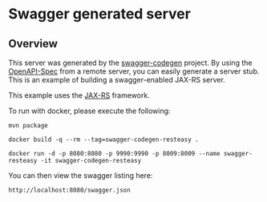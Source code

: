 # Swagger generated server

## Overview
This server was generated by the [swagger-codegen](https://github.com/swagger-api/swagger-codegen) project. By using the 
[OpenAPI-Spec](https://github.com/swagger-api/swagger-core/wiki) from a remote server, you can easily generate a server stub.  This
is an example of building a swagger-enabled JAX-RS server.

This example uses the [JAX-RS](https://jax-rs-spec.java.net/) framework.

To run with docker, please execute the following:

```
mvn package

docker build -q --rm --tag=swagger-codegen-resteasy .

docker run -d -p 8080:8080 -p 9990:9990 -p 8009:8009 --name swagger-resteasy -it swagger-codegen-resteasy
```

You can then view the swagger listing here:

```
http://localhost:8080/swagger.json
```
